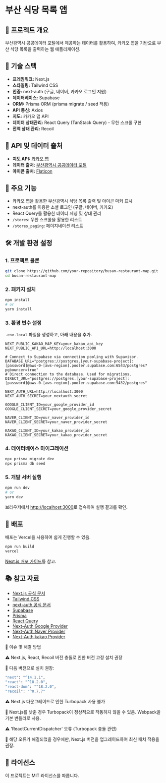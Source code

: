 # 부산 식당 목록 앱

## 📌 프로젝트 개요
부산광역시 공공데이터 포털에서 제공하는 데이터를 활용하여, 카카오 맵을 기반으로 부산 식당 목록을 출력하는 웹 애플리케이션.

## 🚀 기술 스택
- **프레임워크:** Next.js
- **스타일링:** Tailwind CSS
- **인증:** next-auth (구글, 네이버, 카카오 로그인 지원)
- **데이터베이스:** Supabase
- **ORM:** Prisma ORM (prisma migrate / seed 적용)
- **API 통신:** Axios
- **지도:** 카카오 맵 API
- **데이터 상태관리:** React Query (TanStack Query) - 무한 스크롤 구현
- **전역 상태 관리:** Recoil

## 🔗 API 및 데이터 출처
- **지도 API:** [카카오 맵](https://apis.map.kakao.com/)
- **데이터 출처:** [부산광역시 공공데이터 포털](https://data.busan.go.kr/)
- **아이콘 출처:** [Flaticon](https://www.flaticon.com/)

## 📂 주요 기능
- 카카오 맵을 활용한 부산광역시 식당 목록 출력 및 아이콘 마커 표시
- next-auth를 이용한 소셜 로그인 (구글, 네이버, 카카오)
- React Query를 활용한 데이터 페칭 및 상태 관리
- `/stores`: 무한 스크롤을 활용한 리스트
- `/stores_paging`: 페이지네이션 리스트

## 🛠️ 개발 환경 설정
### 1. 프로젝트 클론
```bash
git clone https://github.com/your-repository/busan-restaurant-map.git
cd busan-restaurant-map
```

### 2. 패키지 설치
```bash
npm install
# or
yarn install
```

### 3. 환경 변수 설정
`.env.local` 파일을 생성하고, 아래 내용을 추가.
```env
NEXT_PUBLIC_KAKAO_MAP_KEY=your_kakao_api_key
NEXT_PUBLIC_API_URL=http://localhost:3000

# Connect to Supabase via connection pooling with Supavisor.
DATABASE_URL="postgres://postgres.[your-supabase-project]:[password]@aws-0-[aws-region].pooler.supabase.com:6543/postgres?pgbouncer=true"
# Direct connection to the database. Used for migrations.
DIRECT_URL="postgres://postgres.[your-supabase-project]:[password]@aws-0-[aws-region].pooler.supabase.com:5432/postgres"

NEXT_AUTH_URL=http://localhost:3000
NEXT_AUTH_SECRET=your_nextauth_secret

GOOGLE_CLIENT_ID=your_google_provider_id
GOOGLE_CLIENT_SECRET=your_google_provider_secret

NAVER_CLIENT_ID=your_naver_provider_id
NAVER_CLIENT_SECRET=your_naver_provider_secret

KAKAO_CLIENT_ID=your_kakao_provider_id
KAKAO_CLIENT_SECRET=your_kakao_provider_secret
```

### 4. 데이터베이스 마이그레이션
```bash
npx prisma migrate dev
npx prisma db seed
```

### 5. 개발 서버 실행
```bash
npm run dev
# or
yarn dev
```

브라우저에서 [http://localhost:3000](http://localhost:3000)로 접속하여 실행 결과를 확인.

## 🚀 배포
배포는 Vercel을 사용하여 쉽게 진행할 수 있음.
```bash
npm run build
vercel
```
[Next.js 배포 가이드](https://nextjs.org/docs/app/building-your-application/deploying)를 참고.

## 📚 참고 자료
- [Next.js 공식 문서](https://nextjs.org/docs)
- [Tailwind CSS](https://tailwindcss.com/)
- [next-auth 공식 문서](https://next-auth.js.org/)
- [Supabase](https://supabase.com/)
- [Prisma](https://www.prisma.io/)
- [React Query](https://tanstack.com/query/v5/)
- [Next-Auth Google Provider](https://console.cloud.google.com/apis/credentials)
- [Next-Auth Naver Provider](https://developers.naver.com/main/)
- [Next-Auth kakao Provider](https://developers.kakao.com/)

🐞 이슈 및 해결 방법

⚠️ Next.js, React, Recoil 버전 충돌로 인한 버전 고정 설치 권장

🔧 다음 버전으로 설치 권장:
```bash
"next": "^14.1.1",
"react": "^18.2.0",
"react-dom": "^18.2.0",
"recoil": "^0.7.7"
```

⚠️ Next.js 다운그레이드로 인한 Turbopack 사용 불가

🔧 Next.js를 낮춘 경우 Turbopack이 정상적으로 작동하지 않을 수 있음. Webpack을 기본 번들러로 사용.


⚠️ 'ReactCurrentDispatcher' 오류 (Turbopack 충돌 관련)

🔧 해당 오류가 해결되었을 경우에만, Next.js 버전을 업그레이드하여 최신 패치 적용을 권장.


## 📝 라이선스
이 프로젝트는 MIT 라이선스를 따릅니다.

